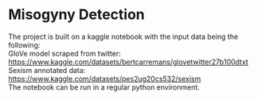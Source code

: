 # Misogyny Detection
The project is built on a kaggle notebook with the input data being the following:<br />
GloVe model scraped from twitter: https://www.kaggle.com/datasets/bertcarremans/glovetwitter27b100dtxt<br />
Sexism annotated data: https://www.kaggle.com/datasets/pes2ug20cs532/sexism<br />
The notebook can be run in a regular python environment. 
